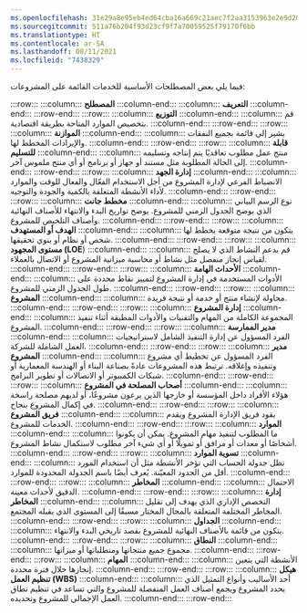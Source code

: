 ```yaml
---
ms.openlocfilehash: 31e29a8e95eb4ed64cba16a669c21aec7f2aa3153963e2e9d206fc68feb6c5b8
ms.sourcegitcommit: 511a76b204f93d23cf9f7a70059525f79170f6bb
ms.translationtype: HT
ms.contentlocale: ar-SA
ms.lasthandoff: 08/11/2021
ms.locfileid: "7438329"
---
```

فيما يلي بعض المصطلحات الأساسية للخدمات القائمة على المشروعات:

:::row:::
  :::column:::
    **المصطلح**
  :::column-end:::
  :::column:::
    **التعريف**
  :::column-end:::
:::row-end:::
:::row:::
  :::column:::
    **التوزيع**
  :::column-end:::
  :::column:::
    قم بتخصيص الموارد المتاحة بطريقة اقتصادية.
  :::column-end:::
:::row-end:::
:::row:::
  :::column:::
    **الموازنة**
  :::column-end:::
  :::column:::
    يشير إلى قائمة بجميع النفقات والإيرادات المخطط لها.
  :::column-end:::
:::row-end:::
:::row:::
  :::column:::
    **‏‫قابلة للتسليم‬**
  :::column-end:::
  :::column:::
    منتج عمل مطلوب تعاقديًا يتم إنتاجه وتسليمه إلى الحالة المطلوبة مثل مستند أو جهاز أو برنامج أو أي منتج ملموس آخر.
  :::column-end:::
:::row-end:::
:::row:::
  :::column:::
    **إدارة الجهد**
  :::column-end:::
  :::column:::
    الانضباط الفرعي لإدارة المشروع من أجل الاستخدام الفعّال والفعال للوقت والموارد لأداء الأنشطة المتعلقة بالكمية والجودة والتوجيه.
  :::column-end:::
:::row-end:::
:::row:::
  :::column:::
    **مخطط جانت**
  :::column-end:::
  :::column:::
    نوع الرسم البياني الذي يوضح الجدول الزمني للمشروع. يوضح تواريخ البدء والانتهاء للأصناف النهائية وأصناف التلخيص للمشروع.
  :::column-end:::
:::row-end:::
:::row:::
  :::column:::
    **الهدف أو المستهدف**
  :::column-end:::
  :::column:::
    يتكون من نتيجة متوقعة يخطط لها شخص أو نظام أو ينوي تحقيقها.
  :::column-end:::
:::row-end:::
:::row:::
  :::column:::
    **مستوى المجهود (LOE**)
  :::column-end:::
  :::column:::
    قم بدعم النشاط الذي لا يصلح لقياس إنجاز منفصل مثل نشاط أو محاسبة ميزانية المشروع أو الاتصال بالعملاء.
  :::column-end:::
:::row-end:::
:::row:::
  :::column:::
    **الأحداث الهامة**
  :::column-end:::
  :::column:::
    الأدوات المستخدمة في إدارة المشروع لتمييز نقاط محددة على طول الجدول الزمني للمشروع.
  :::column-end:::
:::row-end:::
:::row:::
  :::column:::
    **المشروع**
  :::column-end:::
  :::column:::
    محاولة لإنشاء منتج أو خدمة أو نتيجة فريدة.
  :::column-end:::
:::row-end:::
:::row:::
  :::column:::
    **إدارة المشروع**
  :::column-end:::
  :::column:::
    المجموعة الكاملة من المهام والتقنيات والأدوات المطبقة أثناء تنفيذ المشروع.
  :::column-end:::
:::row-end:::
:::row:::
  :::column:::
    **مدير الممارسة**
  :::column-end:::
  :::column:::
    الفرد المسؤول عن إدارة التنفيذ الشامل لاستراتيجيات العمل الشاملة للشركة.
  :::column-end:::
:::row-end:::
:::row:::
  :::column:::
    **مدير المشروع**
  :::column-end:::
  :::column:::
    الفرد المسؤول عن تخطيط أي مشروع وتنفيذه وإغلاقه. ترتبط هذه المشروعات عادةً بصناعة البناء أو الهندسة المعمارية أو شبكات الكمبيوتر أو الاتصالات أو تطوير البرامج.
  :::column-end:::
:::row-end:::
:::row:::
  :::column:::
    **أصحاب المصلحة في المشروع**
  :::column-end:::
  :::column:::
    هؤلاء الأفراد داخل المؤسسة أو خارجها الذين يرعون مشروعًا، أو لديهم مصلحة راسخة في إكمال المشروع بنجاح.
  :::column-end:::
:::row-end:::
:::row:::
  :::column:::
    **فريق المشروع**
  :::column-end:::
  :::column:::
    يقود فريق الإدارة المشروع ويقدم الخدمات للمشروع.
  :::column-end:::
:::row-end:::
:::row:::
  :::column:::
    **الموارد**
  :::column-end:::
  :::column:::
    ما المطلوب لتنفيذ مهام المشروع. يمكن أن يكونوا أشخاصًا أو معدات أو مرافق أو تمويلًا أو أي شيء آخر مطلوب لاستكمال نشاط المشروع.
  :::column-end:::
:::row-end:::
:::row:::
  :::column:::
    **تسوية الموارد**
  :::column-end:::
  :::column:::
    تظل جدولة الحساب التي تؤخر الأنشطة مثل أن استخدام المورد أقل من الحدود المعيّنة. يُعرف أيضًا باسم الجدولة المحدودة للموارد.
  :::column-end:::
:::row-end:::
:::row:::
  :::column:::
    **المخاطر**
  :::column-end:::
  :::column:::
    الاحتمال الدقيق لأحداث معينة.
  :::column-end:::
:::row-end:::
:::row:::
  :::column:::
    **إدارة المخاطر**
  :::column-end:::
  :::column:::
    التخصص الإداري الذي يهدف إلى تقليل المخاطر المختلفة المتعلقة بالمجال المختار مسبقًا إلى المستوى الذي يقبله المجتمع.
  :::column-end:::
:::row-end:::
:::row:::
  :::column:::
    **الجداول**
  :::column-end:::
  :::column:::
    يتكون من قائمة بالأصناف النهائية للمشروع بقصد تاريخي البدء والانتهاء.
  :::column-end:::
:::row-end:::
:::row:::
  :::column:::
    **النطاق**
  :::column-end:::
  :::column:::
    مجموع جميع منتجاتها ومتطلباتها أو ميزاتها.
  :::column-end:::
:::row-end:::
:::row:::
  :::column:::
    **المهام**
  :::column-end:::
  :::column:::
    الأنشطة التي يتعين إنجازها خلال فترة محددة.
  :::column-end:::
:::row-end:::
:::row:::
  :::column:::
    **هيكل تنظيم العمل (WBS)**
  :::column-end:::
  :::column:::
    أحد الأساليب وأنواع التمثيل الذي يحدد المشروع ويجمع أصناف العمل المنفصلة للمشروع والتي تساعد في تنظيم نطاق العمل الإجمالي للمشروع وتحديده.
  :::column-end:::
:::row-end:::
